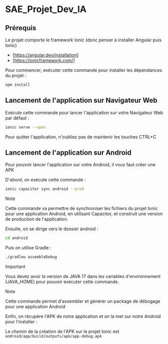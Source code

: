# SAE_Projet_Dev_IA

## Prérequis

Le projet comporte le framework Ionic (donc penser à installer Angular puis Ionic)

- [https://angular.dev/installation]
- [https://ionicframework.com/]


Pour commencer, exécuter cette commande pour installer les dépendances du projet  :

```bash
npm install
```

## Lancement de l'application sur Navigateur Web

Exécute cette commande pour lancer l'application sur votre Navigateur Web par défaut :

```bash
ionic serve --open
```

Pour quitter l'application, n'oubliez pas de maintenir les touches CTRL+C

## Lancement de l'application sur Android

Pour pouvoir lancer l'application sur votre Android, il vous faut créer une APK

D'abord, on exécute cette commande :

```bash
ionic capacitor sync android --prod
```

> [!NOTE]
> Cette commande va permettre de synchroniser les fichiers du projet Ionic pour une application Android, en utilisant Capacitor, et construit une version de production de l'application.

Ensuite, on se dirige vers le dossier android :

```bash
cd android
```

Puis on utilise Gradle :

```bash
./gradlew assembleDebug
```

> [!IMPORTANT]
> Vous devez avoir la version de JAVA 17 dans les variables d'environnement (JAVA_HOME) pour pouvoir exécuter cette commande.

> [!NOTE]
> Cette commande permet d'assembler et générer un package de débogage pour une application Android

Enfin, on récupère l'APK de notre application et on la met sur notre Android pour l'installer :

Le _chemin_ de la création de l'APK sur le projet Ionic est `android/app/build/outputs/apk/app-debug.apk`

